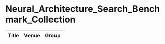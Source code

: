 # Neural_Architecture_Search_Benchmark_Collection



| Title                                                                                                   | Venue         | Group                  |
|:--------------------------------------------------------------------------------------------------------|:--------------|:-----------------------|
